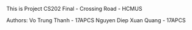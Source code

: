 This is Project CS202 Final - Crossing Road - HCMUS

Authors:
  Vo Trung Thanh - 17APCS
  Nguyen Diep Xuan Quang - 17APCS